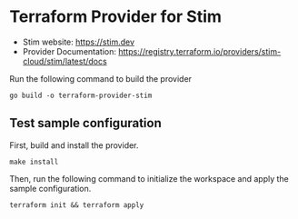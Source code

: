 # Terraform Provider for Stim

- Stim website: https://stim.dev
- Provider Documentation: https://registry.terraform.io/providers/stim-cloud/stim/latest/docs

Run the following command to build the provider

```shell
go build -o terraform-provider-stim
```

## Test sample configuration

First, build and install the provider.

```shell
make install
```

Then, run the following command to initialize the workspace and apply the sample configuration.

```shell
terraform init && terraform apply
```
